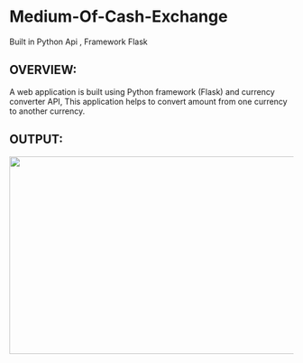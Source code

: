 # Medium-Of-Cash-Exchange
Built in Python Api , Framework Flask 

## OVERVIEW:
   A web application is built using Python framework (Flask) and currency converter API,
   This application helps to convert amount from one currency to another currency. 

## OUTPUT:
   <p align="center"><img src="https://user-images.githubusercontent.com/122221586/225337968-611cf09f-8fc1-4f74-8f23-0446c7a09091.png" width="600" height="350">
   </p>
